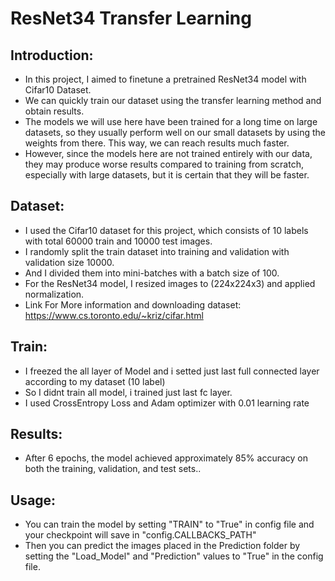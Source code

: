 # ResNet34 Transfer Learning 

## Introduction:

- In this project, I aimed to finetune a pretrained ResNet34 model with Cifar10 Dataset.
- We can quickly train our dataset using the transfer learning method and obtain results.
-  The models we will use here have been trained for a long time on large datasets, so they usually perform well on our small datasets by using the weights from there. This way, we can reach results much faster. 
-  However, since the models here are not trained entirely with our data, they may produce worse results compared to training from scratch, especially with large datasets, but it is certain that they will be faster.

## Dataset:
- I used the Cifar10 dataset for this project, which consists of 10 labels with total 60000 train and 10000 test images.
- I randomly split the train dataset into training and validation with validation size 10000.
- And I divided them into mini-batches with a batch size of 100. 
- For the ResNet34 model, I resized images to (224x224x3) and applied normalization.
- Link For More information and downloading dataset: https://www.cs.toronto.edu/~kriz/cifar.html

## Train:
- I freezed the all layer of Model and i setted just last full connected layer according to my dataset (10 label)
- So I didnt train all model, i trained just last fc layer. 
- I used CrossEntropy Loss and Adam optimizer with 0.01 learning rate

## Results:
- After 6 epochs, the model achieved approximately 85% accuracy on both the training, validation, and test sets..

## Usage: 
- You can train the model by setting "TRAIN" to "True" in config file and your checkpoint will save in "config.CALLBACKS_PATH"
- Then you can predict the images placed in the Prediction folder by setting the "Load_Model" and "Prediction" values to "True" in the config file.








